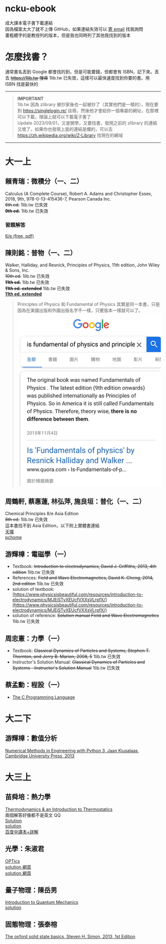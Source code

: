 # ncku-ebook
成大課本電子書下載連結  
因為檔案太大了就不上傳 GitHub，如果連結失效可以 [寄 email](mailto:me@simbafs.cc) 找我詢問    
畫粗體字的是教授列的版本，但是我也同時列了其他我找到的版本  

# 怎麼找書？
通常書名丟到 Google 都會找的到，但是可能要錢，但都會有 ISBN，記下來。丟去 ~~https://1lib.tw 搜尋~~ 1lib.tw 已失效，這樣可以最快速度找到你要的書。用 ISBN 找是最快的    

---

> **IMPORTANT**  
> 1ib.tw 因為 zlibrary 被抄家後也一起被抄了（其實他們是一樣的），現在要到 https://singlelogin.re/ 註冊，然後他才會給你一個專屬的網址，在那裡可以下載，理論上就可以下載電子書了  
> Update 2023/09/01，又是開學，又要找書，發現之前的 zlibrary 的連結又壞了，如果你也發現上面的連結是爛的，可以去 https://zh.wikipedia.org/wiki/Z-Library 找現在的網域  

---

# 大一上

## 賴青瑞：微積分（一、二）
Calculus (A Complete Course), Robert A. Adams and Christopher Essex, 2018, 9th, 978-0-13-415436-7, Pearson Canada Inc.  
~~6th ed.~~ 1lib.tw 已失效  
~~**9th ed.**~~ 1lib.tw 已失效  
### 習題解答
[6/e (free, pdf)](https://notendur.hi.is/mbh6/html/_downloads/Solutions%20to%20Calculus%20A%20Complete%20Course%20-%20Adams.pdf)

## 陳則銘：普物（一、二）
Walker,  Halliday, and Resnick, Principles of  Physics, 11th edition, John Wiley & Sons, Inc.  
~~10th ed.~~ 1lib.tw 已失效  
~~**11th ed.**~~ 1lib.tw 已失效  
~~**11th ed. extended**~~ 1lib.tw 已失效  
**[11th ed. extended](https://www.technicalbookspdf.com/download/?file=17553)**  

> Principles of Physics 和 Fundamental of Physics 其實是同一本書，只是因為在美國出版和外國出版名字不一樣，只要版本一樣就可以了。  
> ![](./fundamental_of_physics.jpg)

## 周鶴軒, 蔡惠蓮, 林弘萍, 施良垣：普化（一、二）
Chemical Principles 8/e Asia Edition  
~~8th ed.~~ 1lib.tw 已失效  
這本書找不到 Asia Edition，以下附上實體書連結  
[天瓏](https://www.tenlong.com.tw/products/9789814834216)  
[pchome](https://www.pcstore.com.tw/campub/M60844797.htm)  

## 游輝樟：電磁學（一）
- Textbook: ~~Introduction to electrodynamics, David J. Griffiths, 2013, 4th edition~~ 1lib.tw 已失效  
- References: ~~Field and Wave Electromagnetics, David K. Cheng, 2014, 2nd edition~~ 1lib.tw 已失效    
- solution of textbook: [https://www.physicsisbeautiful.com/resources/introduction-to-electrodynamics/MJEiSTyXEUcfVXXsVLrpfX/](https://www.physicsisbeautiful.com/resources/introduction-to-electrodynamics/MJEiSTyXEUcfVXXsVLrpfX/)   
- solution of reference: ~~Solution manual Field and Wave Electromagnetics~~ 1lib.tw 已失效  

## 周忠憲：力學（一）
- Textbook: ~~Classical Dynamics of Particles and Systems, Stephen T. Thornton, and Jerry B. Marion, 2008, 5~~ 1lib.tw 已失效  
- Instructor's Solution Manual: ~~Classical Dynamics of Particles and Systems - Instructor's Solution Manual~~ 1lib.tw 已失效  

## 蔡孟勳：程設（一）
- [The C Programming Language](https://github.com/auspbro/ebook-c/blob/master/The.C.Programming.Language.2Nd.Ed%20Prentice.Hall.Brian.W.Kernighan.and.Dennis.M.Ritchie..pdf)


# 大二下
## 游輝樟：數值分析
[Numerical Methods in Engineering with Python 3, Jaan Kiusalaas, Cambridge University Press, 2013](https://ia802301.us.archive.org/2/items/c-36_20211010/C36.pdf)

# 大三上
## 苗舜培：熱力學 
[Thermodynamics & an Introduction to Thermostatics](https://www.eng.uc.edu/~beaucag/Classes/AdvancedMaterialsThermodynamics/Books/allen%20H.B%20-%20Thermodynamics%20And%20An%20Introduction%20To%20Thermostatistics-Wiley%20(1985).pdf)  
兩個解答好像都不是英文 QQ  
[Solution](https://archive.org/details/callensolutionthermodynamics2versionsajjadhashempour238pages/page/n37/mode/2up)  
[solution](https://www.academia.edu/70601258/Callen_solutions)  
[百度中譯本+詳解](https://pan.baidu.com/s/1b9oUDK)  

## 光學：朱淑君
[OPTics](https://edisciplinas.usp.br/pluginfile.php/5054148/mod_resource/content/1/Hecht-optics-5ed.pdf)  
[solution 網頁](https://quizlet.com/explanations/textbook-solutions/optics-5th-edition-9780133977226)  
[solution 網頁](https://issuu.com/lisa.gutshall609/docs/solution-manual-for-optics-5th-edition-hecht-01339)  

## 量子物理：陳岳男
[Introduction to Quantum Mechanics](http://wigner.elte.hu/koltai/griffiths_quantum_mechanics_2nd_edition.pdf)  
[solution](https://physicaeducator.files.wordpress.com/2018/01/solutions-of-quantum-mechanics-by-griffith.pdf)  

## 固態物理：張泰榕
[The oxford solid state basics, Steven H. Simon, 2013, 1st Edition](https://iusnews.ir/images/upfiles/20170919/The%20Oxford%20Solid%20State%20Basics.pdf)
